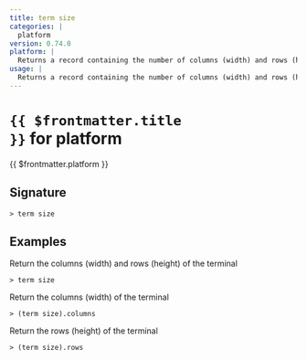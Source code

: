 ```yaml
---
title: term size
categories: |
  platform
version: 0.74.0
platform: |
  Returns a record containing the number of columns (width) and rows (height) of the terminal
usage: |
  Returns a record containing the number of columns (width) and rows (height) of the terminal
---
```


# <code>{{ $frontmatter.title }}</code> for platform

<div class='command-title'>{{ $frontmatter.platform }}</div>

## Signature

```> term size ```

## Examples

Return the columns (width) and rows (height) of the terminal
```shell
> term size
```

Return the columns (width) of the terminal
```shell
> (term size).columns
```

Return the rows (height) of the terminal
```shell
> (term size).rows
```
